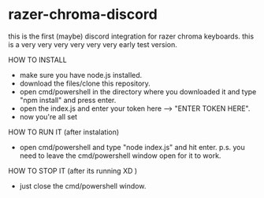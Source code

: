# razer-chroma-discord

this is the first (maybe) discord integration for razer chroma keyboards.
this is a very very very very very very early test version.

HOW TO INSTALL

* make sure you have node.js installed.
* download the files/clone this repository.
* open cmd/powershell in the directory where you downloaded it and type "npm install" and press enter.
* open the index.js and enter your token here --> "ENTER TOKEN HERE".
* now you're all set

HOW TO RUN IT (after instalation)

* open cmd/powershell and type "node index.js" and hit enter.
p.s. you need to leave the cmd/powershell window open for it to work.

HOW TO STOP IT (after its running XD )

* just close the cmd/powershell window.
